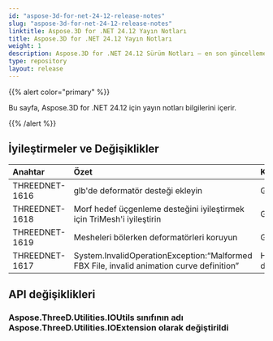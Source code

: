 ```yaml
---
id: "aspose-3d-for-net-24-12-release-notes"
slug: "aspose-3d-for-net-24-12-release-notes"
linktitle: Aspose.3D for .NET 24.12 Yayın Notları
title: Aspose.3D for .NET 24.12 Yayın Notları
weight: 1
description: Aspose.3D for .NET 24.12 Sürüm Notları – en son güncellemeler ve düzeltmeler.
type: repository
layout: release
---
```


{{% alert color="primary" %}}

Bu sayfa, Aspose.3D for .NET 24.12 için yayın notları bilgilerini içerir.

{{% /alert %}}
## **İyileştirmeler ve Değişiklikler**

|**Anahtar**|**Özet**|**Kategori**|
| :- | :- | :- |
| THREEDNET-1616 | glb'de deformatör desteği ekleyin | Görev |
| THREEDNET-1618 | Morf hedef üçgenleme desteğini iyileştirmek için TriMesh'i iyileştirin | Görev |
| THREEDNET-1619 | Mesheleri bölerken deformatörleri koruyun | Görev |
| THREEDNET-1617 | System.InvalidOperationException:“Malformed FBX File, invalid animation curve definition” | Hata düzeltme |

## API değişiklikleri ##


### **Aspose.ThreeD.Utilities.IOUtils** sınıfının adı **Aspose.ThreeD.Utilities.IOExtension** olarak değiştirildi